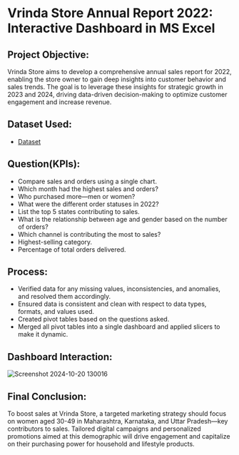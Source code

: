 # Vrinda Store Annual Report 2022: Interactive Dashboard in MS Excel

## Project Objective:
Vrinda Store aims to develop a comprehensive annual sales report for 2022, enabling the store owner to gain deep insights into customer behavior and sales trends. The goal is to leverage these insights for strategic growth in 2023 and 2024, driving data-driven decision-making to optimize customer engagement and increase revenue.

## Dataset Used:
- <a href="https://github.com/sayaniketsaini24/Vrinda-Store-Annual-Report-2022--Excel-Project/blob/main/Vrinda%20Store%20Data%20Analysis.xlsx">Dataset</a>

## Question(KPIs):
- Compare sales and orders using a single chart.
- Which month had the highest sales and orders?
- Who purchased more—men or women?
- What were the different order statuses in 2022?
- List the top 5 states contributing to sales.
- What is the relationship between age and gender based on the number of orders?
- Which channel is contributing the most to sales?
- Highest-selling category.
- Percentage of total orders delivered.

## Process:
- Verified data for any missing values, inconsistencies, and anomalies, and resolved them accordingly.
- Ensured data is consistent and clean with respect to data types, formats, and values used.
- Created pivot tables based on the questions asked.
- Merged all pivot tables into a single dashboard and applied slicers to make it dynamic.

## Dashboard Interaction:
![Screenshot 2024-10-20 130016](https://github.com/user-attachments/assets/f2ac2600-914b-4e30-8e62-88b50d6db1c6)

## Final Conclusion:
To boost sales at Vrinda Store, a targeted marketing strategy should focus on women aged 30-49 in Maharashtra, Karnataka, and Uttar Pradesh—key contributors to sales. Tailored digital campaigns and personalized promotions aimed at this demographic will drive engagement and capitalize on their purchasing power for household and lifestyle products.
